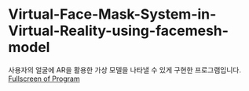 # Virtual-Face-Mask-System-in-Virtual-Reality-using-facemesh-model
 사용자의 얼굴에 AR을 활용한 가상 모델을 나타낼 수 있게 구현한 프로그램입니다.
[Fullscreen of Program](https://editor.p5js.org/lonelynight1026/full/JVLzczC08 "페이스메쉬모델")

